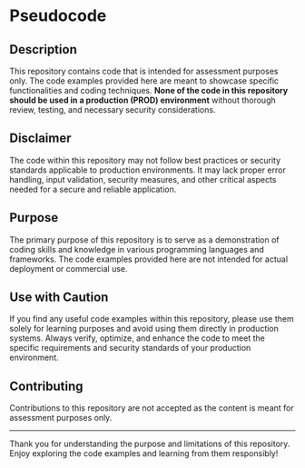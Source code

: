 # Pseudocode

## Description

This repository contains code that is intended for assessment purposes only. The code examples provided here are meant to showcase specific functionalities and coding techniques. **None of the code in this repository should be used in a production (PROD) environment** without thorough review, testing, and necessary security considerations.

## Disclaimer

The code within this repository may not follow best practices or security standards applicable to production environments. It may lack proper error handling, input validation, security measures, and other critical aspects needed for a secure and reliable application.

## Purpose

The primary purpose of this repository is to serve as a demonstration of coding skills and knowledge in various programming languages and frameworks. The code examples provided here are not intended for actual deployment or commercial use.

## Use with Caution

If you find any useful code examples within this repository, please use them solely for learning purposes and avoid using them directly in production systems. Always verify, optimize, and enhance the code to meet the specific requirements and security standards of your production environment.

## Contributing

Contributions to this repository are not accepted as the content is meant for assessment purposes only.

___

Thank you for understanding the purpose and limitations of this repository. Enjoy exploring the code examples and learning from them responsibly!
